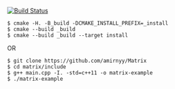 [![Build Status](https://travis-ci.org/amirnyy/Matrix.svg?branch=master)](https://travis-ci.org/amirnyy/Matrix)
```ShellSession
$ cmake -H. -B_build -DCMAKE_INSTALL_PREFIX=_install
$ cmake --build _build
$ cmake --build _build --target install
```

OR

```ShellSession
$ git clone https://github.com/amirnyy/Matrix
$ cd matrix/include
$ g++ main.cpp -I. -std=c++11 -o matrix-example
$ ./matrix-example
```
